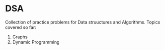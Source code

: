 # DSA
Collection of practice problems for Data struuctures and Algorithms.
Topics covered so far:
1. Graphs
2. Dynamic Programming
